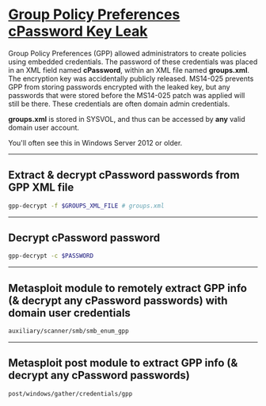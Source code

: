# [Group Policy Preferences cPassword Key Leak](https://blog.rapid7.com/2016/07/27/pentesting-in-the-real-world-group-policy-pwnage/)

Group Policy Preferences (GPP) allowed administrators to create policies using embedded credentials. The password of these credentials was placed in an XML field named **cPassword**, within an XML file named **groups.xml**. The encryption key was accidentally publicly released. MS14-025 prevents GPP from storing passwords encrypted with the leaked key, but any passwords that were stored before the MS14-025 patch was applied will still be there. These credentials are often domain admin credentials.

**groups.xml** is stored in SYSVOL, and thus can be accessed by **any** valid domain user account.

You'll often see this in Windows Server 2012 or older.

---

## Extract & decrypt cPassword passwords from GPP XML file

```bash
gpp-decrypt -f $GROUPS_XML_FILE # groups.xml
```

---

## Decrypt cPassword password

```bash
gpp-decrypt -c $PASSWORD
```

---

## Metasploit module to remotely extract GPP info (& decrypt any cPassword passwords) with domain user credentials

```bash
auxiliary/scanner/smb/smb_enum_gpp
```

---

## Metasploit post module to extract GPP info (& decrypt any cPassword passwords)

```bash
post/windows/gather/credentials/gpp
```
